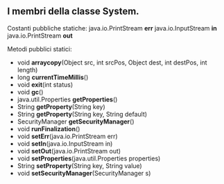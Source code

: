 I membri della classe System.
----------------------------------------------------------------------------
Costanti pubbliche statiche:
java.io.PrintStream **err**
java.io.InputStream **in**
java.io.PrintStream **out**

Metodi pubblici statici:
* void **arraycopy**(Object src, int srcPos, Object dest, int destPos, int length)
* long **currentTimeMillis**()
* void **exit**(int status)
* void **gc**()
* java.util.Properties **getProperties**()
* String **getProperty**(String key)
* String **getProperty**(String key, String default) 
* SecurityManager **getSecurityManager**()
* void **runFinalization**()
* void **setErr**(java.io.PrintStream err)
* void **setIn**(java.io.InputStream in)
* void **setOut**(java.io.PrintStream out)
* void **setProperties**(java.util.Properties properties) 
* String **setProperty**(String key, String value)
* void **setSecurityManager**(SecurityManager s)